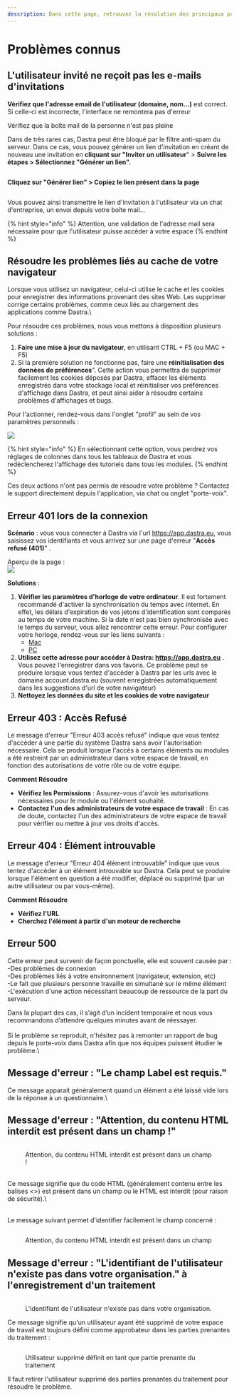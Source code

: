 ```yaml
---
description: Dans cette page, retrouvez la résolution des principaux problèmes connus.
---
```


# Problèmes connus

## L'utilisateur invité ne reçoit pas les e-mails d'invitations

**Vérifiez que l'adresse email de l'utilisateur (domaine, nom...)** est correct. Si celle-ci est incorrecte, l'interface ne remontera pas d'erreur

Vérifiez que la boîte mail de la personne n'est pas pleine

Dans de très rares cas, Dastra peut être bloqué par le filtre anti-spam du serveur. Dans ce cas, vous pouvez générer un lien d'invitation en créant de nouveau une invitation en **cliquant sur "Inviter un utilisateur**" > **Suivre les étapes > Sélectionnez "Générer un lien".**&#x20;

<figure><img src="../.gitbook/assets/image (9) (4).png" alt=""><figcaption></figcaption></figure>

**Cliquez sur "Générer lien" > Copiez le lien présent dans la page**

<figure><img src="../.gitbook/assets/image (2) (2) (2).png" alt=""><figcaption></figcaption></figure>

Vous pouvez ainsi transmettre le lien d'invitation à l'utilisateur via un chat d'entreprise, un envoi depuis votre boîte mail...

{% hint style="info" %}
Attention, une validation de l'adresse mail sera nécessaire pour que l'utilisateur puisse accéder à votre espace
{% endhint %}

## Résoudre les problèmes liés au cache de votre navigateur

Lorsque vous utilisez un navigateur, celui-ci utilise le cache et les cookies pour enregistrer des informations provenant des sites Web. Les supprimer corrige certains problèmes, comme ceux liés au chargement des applications comme Dastra.\


Pour résoudre ces problèmes, nous vous mettons à disposition plusieurs solutions : &#x20;

1. **Faire une mise à jour du navigateur**, en utilisant CTRL + F5 (ou MAC + F5)&#x20;
2. Si la première solution ne fonctionne pas, faire une **réinitialisation des données de préférences**". Cette action vous permettra de supprimer facilement les cookies déposés par Dastra, effacer les éléments enregistrés dans votre stockage local et réinitialiser vos préférences d'affichage dans Dastra, et peut ainsi aider à résoudre certains problèmes d'affichages et bugs.

Pour l'actionner, rendez-vous dans l'onglet "profil" au sein de vos paramètres personnels :&#x20;

![](<../.gitbook/assets/image (3) (1) (4).png>)

{% hint style="info" %}
En sélectionnant cette option, vous perdrez vos réglages de colonnes dans tous les tableaux de Dastra et vous redéclencherez l'affichage des tutoriels dans tous les modules.&#x20;
{% endhint %}

Ces deux actions n'ont pas permis de résoudre votre problème ? Contactez le support directement depuis l'application, via chat ou onglet "porte-voix".



## Erreur 401 lors de la connexion

**Scénario** : vous vous connecter à Dastra via l'url https://app.dastra.eu, vous saisissez vos identifiants et vous arrivez sur une page d'erreur "**Accès refusé (401)**" .

Aperçu de la page :\
![](<../.gitbook/assets/image (1) (1) (1) (2) (4) (1).png>)

**Solutions** :&#x20;

1. **Vérifier les paramètres d'horloge de votre ordinateur**. Il est fortement recommandé d'activer la synchronisation du temps avec internet. En effet, les délais d'expiration de vos jetons d'identification sont comparés au temps de votre machine. Si la date n'est pas bien synchronisée avec le temps du serveur, vous allez rencontrer cette erreur. Pour configurer votre horloge, rendez-vous sur les liens suivants :&#x20;
   * [Mac](https://support.apple.com/fr-fr/guide/mac-help/mchlp2996/mac)
   * [PC](https://support.microsoft.com/fr-fr/windows/comment-d%C3%A9finir-l-heure-et-le-fuseau-horaire-dfaa7122-479f-5b98-2a7b-fa0b6e01b261)
2. **Utilisez cette adresse pour accéder à Dastra: https://app.dastra.eu** . Vous pouvez l'enregistrer dans vos favoris. Ce problème peut se produire lorsque vous tentez d'accéder à Dastra par les urls avec le domaine account.dastra.eu (souvent enregistrées automatiquement dans les suggestions d'url de votre navigateur)
3. **Nettoyez les données du site et les cookies de votre navigateur**

## Erreur 403 : Accès Refusé

Le message d'erreur "Erreur 403 accès refusé" indique que vous tentez d'accéder à une partie du système Dastra sans avoir l'autorisation nécessaire. Cela se produit lorsque l'accès à certains éléments ou modules a été restreint par un administrateur dans votre espace de travail, en fonction des autorisations de votre rôle ou de votre équipe.

**Comment Résoudre**

* **Vérifiez les Permissions** : Assurez-vous d'avoir les autorisations nécessaires pour le module ou l'élément souhaité.
* **Contactez l'un des administrateurs de votre espace de travail** : En cas de doute, contactez l'un des administrateurs de votre espace de travail pour vérifier ou mettre à jour vos droits d'accès.

## Erreur 404 : Élément introuvable

Le message d'erreur "Erreur 404 élément introuvable" indique que vous tentez d'accéder à un élément introuvable sur Dastra. Cela peut se produire lorsque l'élément en question a été modifier, déplacé ou supprimé (par un autre utilisateur ou par vous-même).

**Comment Résoudre**

* **Vérifiez l'URL**
* **Cherchez l'élément à partir d'un moteur de recherche**

## Erreur 500

Cette erreur peut survenir de façon ponctuelle, elle est souvent causée par :\
-Des problèmes de connexion\
-Des problèmes liés à votre environnement (navigateur, extension, etc)\
-Le fait que plusieurs personne travaille en simultané sur le même élément\
-L'exécution d'une action nécessitant beaucoup de ressource de la part du serveur.

Dans la plupart des cas, il s’agit d’un incident temporaire et nous vous recommandons d’attendre quelques minutes avant de réessayer.\
\
Si le problème se reproduit, n'hésitez pas à remonter un rapport de bug depuis le porte-voix dans Dastra afin que nos équipes puissent étudier le problème.\


## Message d'erreur : "Le champ Label est requis."

Ce message apparait généralement quand un élément a été laissé vide lors de la réponse à un questionnaire.\


## Message d'erreur : "Attention, du contenu HTML interdit est présent dans un champ !"

<figure><img src="../.gitbook/assets/Capture d&#x27;écran 2025-03-04 163623.png" alt=""><figcaption><p>Attention, du contenu HTML interdit est présent dans un champ !</p></figcaption></figure>

\
Ce message signifie que du code HTML (généralement contenu entre les balises <>) est présent dans un champ ou le HTML est interdit (pour raison de sécurité).\


\
Le message suivant permet d'identifier facilement le champ concerné :

<figure><img src="../.gitbook/assets/Capture d&#x27;écran 2025-03-04 164132.png" alt=""><figcaption><p>Attention, du contenu HTML interdit est présent dans un champ </p></figcaption></figure>



## Message d'erreur : "L'identifiant de l'utilisateur n'existe pas dans votre organisation." à l'enregistrement d'un traitement

<figure><img src="../.gitbook/assets/Capture d&#x27;écran 2025-05-15 102250.png" alt=""><figcaption><p>L'identifiant de l'utilisateur n'existe pas dans votre organisation.</p></figcaption></figure>

Ce message signifie qu'un utilisateur ayant été supprimé de votre espace de travail est toujours défini comme approbateur dans les parties prenantes du traitement :

<figure><img src="../.gitbook/assets/Capture d&#x27;écran 2025-05-15 102626.png" alt=""><figcaption><p>Utilisateur supprimé définit en tant que partie prenante du traitement</p></figcaption></figure>

Il faut retirer l'utilisateur supprimé des parties prenantes du traitement pour résoudre le problème.

